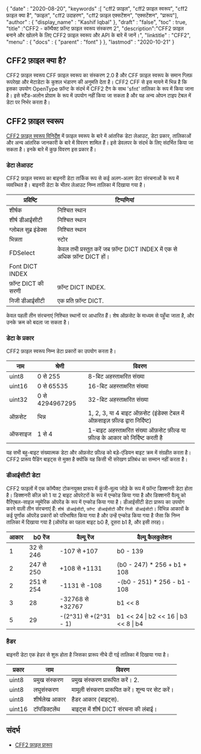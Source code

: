 {
  "date" : "2020-08-20",
  "keywords" :[ "cff2 फ़ाइल", "cff2 फ़ाइल स्वरूप", "cff2 फ़ाइल क्या है", "फ़ाइल", "cff2 उदाहरण", "cff2 फ़ाइल एक्सटेंशन", "एक्सटेंशन", "प्रारूप"],
  "author" : {
    "display_name" : "Kashif Iqbal"
},
  "draft" : "false",
  "toc" : true,
  "title" :"CFF2 - कॉम्पैक्ट फ़ॉन्ट फ़ाइल स्वरूप संस्करण 2",
  "description":"CFF2 फ़ाइल बनाने और खोलने के लिए CFF2 फ़ाइल स्वरूप और API के बारे में जानें।",
  "linktitle" : "CFF2",
  "menu" : {
    "docs" : {
      "parent" : "font"
}
},
  "lastmod" : "2020-10-21"
}

## CFF2 फ़ाइल क्या है?

CFF2 फ़ाइल स्वरूप CFF फ़ाइल स्वरूप का संस्करण 2.0 है और CFF फ़ाइल स्वरूप के समान ग्लिफ़ रूपरेखा और मेटाडेटा के कुशल भंडारण की अनुमति देता है। CFF2 CFF से इस मायने में भिन्न है कि इसका उपयोग OpenType फ़ॉन्ट के संदर्भ में CFF2 टैग के साथ 'sfnt' तालिका के रूप में किया जाना है। इसे स्टैंड-अलोन प्रोग्राम के रूप में उपयोग नहीं किया जा सकता है और यह अन्य ओपन टाइप टेबल में डेटा पर निर्भर करता है।

## CFF2 फ़ाइल स्वरूप

[CFF2 फ़ाइल स्वरूप विनिर्देश](https://learn.microsoft.com/en-us/typography/opentype/spec/cff2) में फ़ाइल स्वरूप के बारे में आंतरिक डेटा लेआउट, डेटा प्रकार, तालिकाओं और अन्य आंतरिक जानकारी के बारे में विवरण शामिल हैं। इसे डेवलपर के संदर्भ के लिए संदर्भित किया जा सकता है। इनके बारे में कुछ विवरण इस प्रकार हैं।

### डेटा लेआउट

CFF2 फ़ाइल स्वरूप का बाइनरी डेटा तार्किक रूप से कई अलग-अलग डेटा संरचनाओं के रूप में व्यवस्थित है। बाइनरी डेटा के भीतर लेआउट निम्न तालिका में दिखाया गया है।

|प्रविष्टि |टिप्पणियां|
---|---|
|शीर्षक |निश्चित स्थान|
|शीर्ष डीआईसीटी| निश्चित स्थान|
|ग्लोबल सुब्र इंडेक्स| निश्चित स्थान|
|भिन्नता |स्टोर|
|FDSelect | केवल तभी प्रस्तुत करें जब फ़ॉन्ट DICT INDEX में एक से अधिक फ़ॉन्ट DICT हों।
|Font DICT INDEX ||
|फ़ॉन्ट DICT की सरणी| फ़ॉन्ट DICT INDEX.| . में शामिल
|निजी डीआईसीटी| एक प्रति फ़ॉन्ट DICT.|

केवल पहली तीन संरचनाएं निश्चित स्थानों पर आधारित हैं। शेष ऑफ़सेट के माध्यम से पहुँचा जाता है, और उनके क्रम को बदला जा सकता है।

### डेटा के प्रकार

CFF2 फ़ाइल स्वरूप निम्न डेटा प्रकारों का उपयोग करता है।

|नाम |श्रेणी |विवरण|
---|---|---|
|uint8 |0 से 255 |8-बिट अहस्ताक्षरित संख्या|
|uint16 |0 से 65535| 16-बिट अहस्ताक्षरित संख्या|
|uint32 |0 से 4294967295| 32-बिट अहस्ताक्षरित संख्या|
|ऑफ़सेट |भिन्न| 1, 2, 3, या 4 बाइट ऑफ़सेट (इंडेक्स टेबल में ऑफ़साइज़ फ़ील्ड द्वारा निर्दिष्ट)|
|ऑफसाइज |1 से 4| 1-बाइट अहस्ताक्षरित संख्या ऑफ़सेट फ़ील्ड या फ़ील्ड के आकार को निर्दिष्ट करती है|

यह सभी बहु-बाइट संख्यात्मक डेटा और ऑफ़सेट फ़ील्ड को बड़े-एंडियन बाइट क्रम में संग्रहीत करता है। CFF2 प्रारूप पैडिंग बाइट्स से मुक्त है क्योंकि यह किसी भी संरेखण प्रतिबंध का सम्मान नहीं करता है।

### डीआईसीटी डेटा

CFF2 फाइलों में एक कॉम्पैक्ट टोकनयुक्त प्रारूप में कुंजी-मूल्य जोड़े के रूप में फ़ॉन्ट डिक्शनरी डेटा होता है। डिक्शनरी कीज़ को 1 या 2 बाइट ऑपरेटरों के रूप में एन्कोड किया गया है और डिक्शनरी वैल्यू को वैरिएबल-साइज़ न्यूमेरिक ऑपरेंड के रूप में एन्कोड किया गया है। डीआईसीटी डेटा प्रारूप का उपयोग करने वाली तीन संरचनाएं हैं: `शीर्ष डीआईसीटी`, `फ़ॉन्ट डीआईसीटी` और `निजी डीआईसीटी`। विभिन्न आकारों के कई पूर्णांक ऑपरेंड प्रकारों को परिभाषित किया गया है और उन्हें एन्कोड किया गया है जैसा कि निम्न तालिका में दिखाया गया है (ऑपरेंड का पहला बाइट b0 है, दूसरा b1 है, और इसी तरह)।

|आकार |b0 रेंज |वैल्यू रेंज |वैल्यू कैलकुलेशन|
---|---|---|---|
|1 |32 से 246| -107 से +107 |b0 - 139|
|2 |247 से 250| +108 से +1131 |(b0 - 247) * 256 + b1 + 108|
|2 |251 से 254| -1131 से -108| -(b0 - 251) * 256 - b1 - 108|
|3 |28| -32768 से +32767| b1 << 8 | b2|
|5 |29| -(2^31) से +(2^31 - 1)| b1 << 24 \| b2 << 16 \| b3 << 8 \| b4|

### हैडर

बाइनरी डेटा एक हेडर से शुरू होता है जिसका प्रारूप नीचे दी गई तालिका में दिखाया गया है।

|प्रकार |नाम |विवरण|
---|---|---|
|uint8| प्रमुख संस्करण| प्रमुख संस्करण प्रारूपित करें। 2.| . पर सेट करें
|uint8| लघुसंस्करण| मामूली संस्करण प्रारूपित करें। शून्य पर सेट करें।|
|uint8| शीर्षलेख आकार| हैडर आकार (बाइट्स).|
|uint16| टॉपडिक्टलेंथ| बाइट्स में शीर्ष DICT संरचना की लंबाई।|

## संदर्भ

* [CFF2 फ़ाइल प्रारूप](https://learn.microsoft.com/en-us/typography/opentype/spec/cff2)

